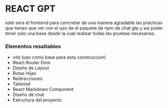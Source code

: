 # REACT GPT
 
 este sera el frontend para concretar de una manera agradable las practicas que tienen que ver con el uso de el paquete de npm de chat gtp y asi poder tener solo una base desde la cual realisar todas las pruebas necesarias.
 
### Elementos resaltables 

* vite (uso como base para esta construccion)
* React Router Dom
* Diseño de Layout
* Rutas Hijas
* Redirecciones
* Tailwind
* React Markdown Component
* Diseño de chat
* Estructura del proyecto.